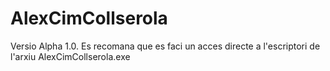 # AlexCimCollserola
Versio Alpha 1.0. Es recomana que es faci un acces directe a l'escriptori de l'arxiu AlexCimCollserola.exe
